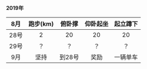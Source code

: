 
**2019年**

8月 | 跑步(km) | 俯卧撑 | 仰卧起坐 | 起立蹲下
:-: | :-: | :-: | :-: | :-:
28号 | 2 | 20 | 20 | 20| 
29号 | ？| ？ | ？ | ？|
9月 | 坚持 | 到28号 | 奖励 | 一辆单车 |  |
